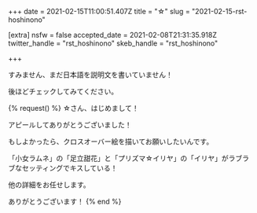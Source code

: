+++
date = 2021-02-15T11:00:51.407Z
title = "☆"
slug = "2021-02-15-rst-hoshinono"

[extra]
nsfw = false
accepted_date = 2021-02-08T21:31:35.918Z
twitter_handle = "rst_hoshinono"
skeb_handle = "rst_hoshinono"

+++

すみません、まだ日本語を説明文を書いていません！

後ほどチェックしてみてください。

{% request() %}
☆さん、はじめまして！

アピールしてありがとうございました！

もしよかったら、クロスオーバー絵を描いてお願いしたいんです。

「小女ラムネ」の「足立甜花」と「プリズマ☆イリヤ」の「イリヤ」がラブラブなセッティングでキスしている！

他の詳細をお任せします。

ありがとうございます！
{% end %}
